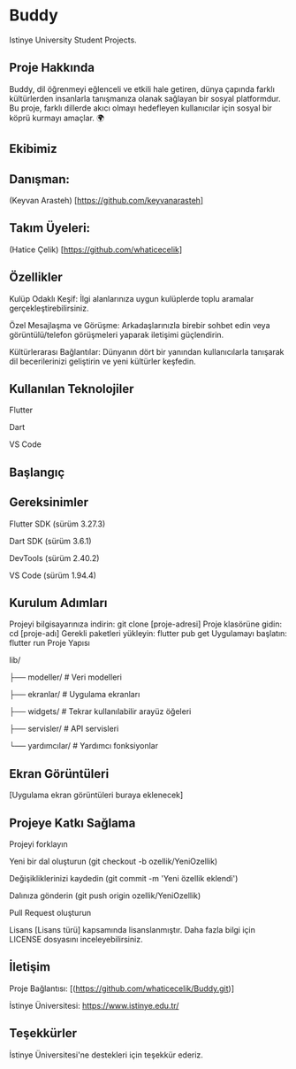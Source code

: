 # Buddy
Istinye University Student Projects.

## Proje Hakkında
Buddy, dil öğrenmeyi eğlenceli ve etkili hale getiren, dünya çapında farklı kültürlerden insanlarla tanışmanıza olanak sağlayan bir sosyal platformdur.
Bu proje, farklı dillerde akıcı olmayı hedefleyen kullanıcılar için sosyal bir köprü kurmayı amaçlar. 🌍


## Ekibimiz
## Danışman:
(Keyvan Arasteh) [https://github.com/keyvanarasteh]

## Takım Üyeleri:

(Hatice Çelik) [https://github.com/whaticecelik]

## Özellikler

Kulüp Odaklı Keşif: İlgi alanlarınıza uygun kulüplerde toplu aramalar gerçekleştirebilirsiniz.

Özel Mesajlaşma ve Görüşme: Arkadaşlarınızla birebir sohbet edin veya görüntülü/telefon görüşmeleri yaparak iletişimi güçlendirin.

Kültürlerarası Bağlantılar: Dünyanın dört bir yanından kullanıcılarla tanışarak dil becerilerinizi geliştirin ve yeni kültürler keşfedin.


## Kullanılan Teknolojiler
Flutter

Dart

VS Code

## Başlangıç
## Gereksinimler
Flutter SDK (sürüm 3.27.3)

Dart SDK (sürüm 3.6.1)

DevTools (sürüm 2.40.2)

VS Code (sürüm 1.94.4)

## Kurulum Adımları
Projeyi bilgisayarınıza indirin:
git  clone [proje-adresi]
Proje klasörüne gidin:
cd [proje-adı]
Gerekli paketleri yükleyin:
flutter  pub  get
Uygulamayı başlatın:
flutter  run
Proje Yapısı

lib/

├── modeller/ # Veri modelleri

├── ekranlar/ # Uygulama ekranları

├── widgets/ # Tekrar kullanılabilir arayüz öğeleri

├── servisler/ # API servisleri

└── yardımcılar/ # Yardımcı fonksiyonlar

## Ekran Görüntüleri
[Uygulama ekran görüntüleri buraya eklenecek]

## Projeye Katkı Sağlama
Projeyi forklayın

Yeni bir dal oluşturun (git checkout -b ozellik/YeniOzellik)

Değişikliklerinizi kaydedin (git commit -m 'Yeni özellik eklendi')

Dalınıza gönderin (git push origin ozellik/YeniOzellik)

Pull Request oluşturun

Lisans
[Lisans türü] kapsamında lisanslanmıştır. Daha fazla bilgi için LICENSE dosyasını inceleyebilirsiniz.

## İletişim
Proje Bağlantısı: [(https://github.com/whaticecelik/Buddy.git)]

İstinye Üniversitesi: https://www.istinye.edu.tr/

## Teşekkürler
İstinye Üniversitesi'ne destekleri için teşekkür ederiz.